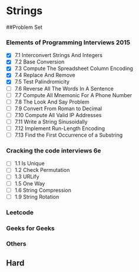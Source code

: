 # Strings

##Problem Set

### Elements of Programming Interviews 2015
- [x] 7.1 Interconvert Strings And Integers
- [x] 7.2 Base Conversion
- [x] 7.3 Compute The Spreadsheet Column Encoding
- [x] 7.4 Replace And Remove
- [x] 7.5 Test Palindromicity
- [ ] 7.6 Reverse All The Words In A Sentence
- [ ] 7.7 Compute All Mnemonic For A Phone Number
- [ ] 7.8 The Look And Say Problem
- [ ] 7.9 Convert From Roman to Decimal
- [ ] 7.10 Compute All Valid IP Addresses
- [ ] 7.11 Write a String Sinusoidally
- [ ] 7.12 Implement Run-Length Encoding
- [ ] 7.13 Find the First Occurrence of a Substring

### Cracking the code interviews 6e
- [ ] 1.1 Is Unique
- [ ] 1.2 Check Permutation
- [ ] 1.3 URLify
- [ ] 1.5 One Way
- [ ] 1.6 String Compression
- [ ] 1.9 String Rotation

### Leetcode
### Geeks for Geeks
### Others

## Hard





